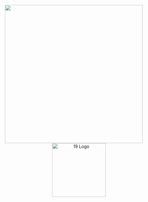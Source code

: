 
<p align="center">
    <img src="https://leetcard.jacoblin.cool/sdemey00?ext=heatmap,theme=wtf" width="450" style="margin-left: 50px;"/>
  &nbsp;&nbsp;&nbsp;&nbsp;&nbsp;&nbsp;&nbsp;&nbsp;&nbsp;&nbsp;&nbsp;&nbsp;&nbsp;&nbsp;&nbsp;&nbsp;&nbsp;&nbsp;&nbsp;&nbsp;
    <img src="https://land.campus19.be/wp-content/uploads/2024/08/cropped-Design-sans-titre-26.png" alt="19 Logo" width="175" />
</p>



